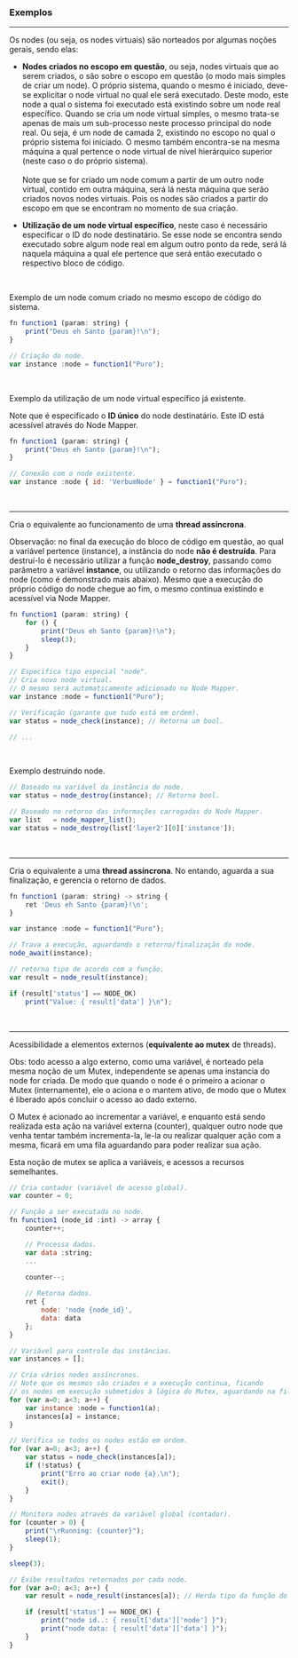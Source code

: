 ### <b>Exemplos</b>

****

Os nodes (ou seja, os nodes virtuais) são norteados por algumas noções gerais, sendo elas:

- <b>Nodes criados no escopo em questão</b>, ou seja, nodes virtuais que ao serem criados, o são sobre o escopo em questão (o modo mais simples de criar um node). O próprio sistema, quando o mesmo é iniciado, deve-se explicitar o node virtual no qual ele será executado. Deste modo, este node a qual o sistema foi executado está existindo sobre um node real específico. Quando se cria um node virtual simples, o mesmo trata-se apenas de mais um sub-processo neste processo principal do node real. Ou seja, é um node de camada 2, existindo no escopo no qual o próprio sistema foi iniciado. O mesmo também encontra-se na mesma máquina a qual pertence o node virtual de nível hierárquico superior (neste caso o do próprio sistema).
<br><br>
Note que se for criado um node comum a partir de um outro node virtual, contido em outra máquina, será lá nesta máquina que serão criados novos nodes virtuais. Pois os nodes são criados a partir do escopo em que se encontram no momento de sua criação. 

- <b>Utilização de um node virtual específico</b>, neste caso é necessário especificar o ID do node destinatário. Se esse node se encontra sendo executado sobre algum node real em algum outro ponto da rede, será lá naquela máquina a qual ele pertence que será então executado o respectivo bloco de código.

<br>

Exemplo de um node comum criado no mesmo escopo de código do sistema.

```js
fn function1 (param: string) {
    print("Deus eh Santo {param}!\n");
}

// Criação do node.
var instance :node = function1("Puro");
```

<br>

Exemplo da utilização de um node virtual específico já existente.

Note que é especificado o <b>ID único</b> do node destinatário. Este ID está acessível através do Node Mapper.

```js
fn function1 (param: string) {
    print("Deus eh Santo {param}!\n");
}

// Conexão com o node existente.
var instance :node { id: 'VerbumNode' } = function1("Puro");
```

<br>

****

Cria o equivalente ao funcionamento de uma <b>thread assíncrona</b>. 

Observação: no final da execução do bloco de código em questão, ao qual a variável pertence (instance), a instância do node <b>não é destruída</b>. Para destruí-lo é necessário utilizar a função <b>node_destroy</b>, passando como parâmetro a variável <b>instance</b>, ou utilizando o retorno das informações do node (como é demonstrado mais abaixo). Mesmo que a execução do próprio código do node chegue ao fim, o mesmo continua existindo e acessível via Node Mapper.

```js
fn function1 (param: string) {
    for () {
        print("Deus eh Santo {param}!\n");
        sleep(3);
    }
}

// Especifica tipo especial "node".
// Cria novo node virtual.
// O mesmo será automaticamente adicionado no Node Mapper.
var instance :node = function1("Puro");

// Verificação (garante que tudo está em ordem).
var status = node_check(instance); // Retorna um bool.

// ...
```

<br>

Exemplo destruindo node.

```js
// Baseado na variável da instãncia do node.
var status = node_destroy(instance); // Retorna bool.

// Baseado no retorno das informações carregadas do Node Mapper.
var list   = node_mapper_list();
var status = node_destroy(list['layer2'][0]['instance']);
```

<br>

****

Cria o equivalente a uma <b>thread assíncrona</b>. No entando, aguarda a sua finalização, e gerencia o retorno de dados.

```js
fn function1 (param: string) -> string {
    ret 'Deus eh Santo {param}!\n';
}

var instance :node = function1("Puro");

// Trava a execução, aguardando o retorno/finalização do node.
node_await(instance);

// retorna tipo de acordo com a função.
var result = node_result(instance);

if (result['status'] == NODE_OK)
    print("Value: { result['data'] }\n");
```

<br>

****

Acessibilidade a elementos externos (<b>equivalente ao mutex</b> de threads).

Obs: todo acesso a algo externo, como uma variável, é norteado pela mesma noção de um Mutex, independente se apenas uma instancia do node for criada. De modo que quando o node é o primeiro a acionar o Mutex (internamente), ele o aciona e o mantem ativo, de modo que o Mutex é liberado após concluir o acesso ao dado externo.

O Mutex é acionado ao incrementar a variável, e enquanto está sendo realizada esta ação na variável externa (counter), qualquer outro node que venha tentar também incrementa-la, le-la ou realizar qualquer ação com a mesma, ficará em uma fila aguardando para poder realizar sua ação.

Esta noção de mutex se aplica a variáveis, e acessos a recursos semelhantes.

```js
// Cria contador (variável de acesso global).
var counter = 0;

// Função a ser executada no node.
fn function1 (node_id :int) -> array {
    counter++;

    // Processa dados.
    var data :string;
    ...
    
    counter--;

    // Retorna dados.
    ret {
        node: 'node {node_id}',
        data: data
    };
}

// Variável para controle das instâncias.
var instances = [];

// Cria vários nodes assíncronos.
// Note que os mesmos são criados e a execução continua, ficando
// os nodes em execução submetidos à lógica do Mutex, aguardando na fila.
for (var a=0; a<3; a++) {
    var instance :node = function1(a);
    instances[a] = instance;
}

// Verifica se todos os nodes estão em ordem.
for (var a=0; a<3; a++) {
    var status = node_check(instances[a]); 
    if (!status) {
        print("Erro ao criar node {a}.\n");
        exit();
    }
}

// Monitora nodes através da variável global (contador).
for (counter > 0) {
    print("\rRunning: {counter}");
    sleep(1);
}

sleep(3);

// Exibe resultados retornados por cada node.
for (var a=0; a<3; a++) {
    var result = node_result(instances[a]); // Herda tipo da função do node.

    if (result['status'] == NODE_OK) {
        print("node id..: { result['data']['node'] }");
        print("node data: { result['data']['data'] }");
    }
}
```


